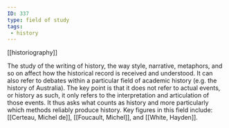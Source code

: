 ```yaml
---
ID: 337
type: field of study
tags: 
 - history
---
```


[[historiography]]

 The study of
the writing of history, the way style, narrative, metaphors, and so on
affect how the historical record is received and understood. It can also
refer to debates within a particular field of academic history (e.g. the
history of Australia). The key point is that it does not refer to actual
events, or history as such, it only refers to the interpretation and
articulation of those events. It thus asks what counts as history and
more particularly which methods reliably produce history. Key figures in
this field include: [[Certeau, Michel de]], [[Foucault, Michel]], and [[White, Hayden]].

